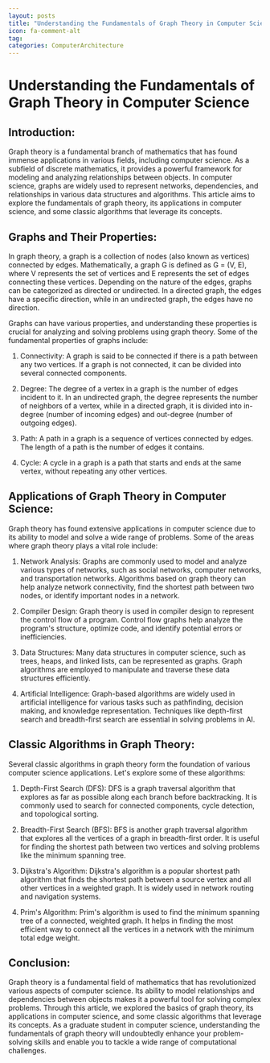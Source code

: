 ```yaml
---
layout: posts
title: "Understanding the Fundamentals of Graph Theory in Computer Science"
icon: fa-comment-alt
tag:      
categories: ComputerArchitecture
---
```



# Understanding the Fundamentals of Graph Theory in Computer Science

## Introduction:

Graph theory is a fundamental branch of mathematics that has found immense applications in various fields, including computer science. As a subfield of discrete mathematics, it provides a powerful framework for modeling and analyzing relationships between objects. In computer science, graphs are widely used to represent networks, dependencies, and relationships in various data structures and algorithms. This article aims to explore the fundamentals of graph theory, its applications in computer science, and some classic algorithms that leverage its concepts.

## Graphs and Their Properties:

In graph theory, a graph is a collection of nodes (also known as vertices) connected by edges. Mathematically, a graph G is defined as G = (V, E), where V represents the set of vertices and E represents the set of edges connecting these vertices. Depending on the nature of the edges, graphs can be categorized as directed or undirected. In a directed graph, the edges have a specific direction, while in an undirected graph, the edges have no direction.

Graphs can have various properties, and understanding these properties is crucial for analyzing and solving problems using graph theory. Some of the fundamental properties of graphs include:

1. Connectivity: A graph is said to be connected if there is a path between any two vertices. If a graph is not connected, it can be divided into several connected components.

2. Degree: The degree of a vertex in a graph is the number of edges incident to it. In an undirected graph, the degree represents the number of neighbors of a vertex, while in a directed graph, it is divided into in-degree (number of incoming edges) and out-degree (number of outgoing edges).

3. Path: A path in a graph is a sequence of vertices connected by edges. The length of a path is the number of edges it contains.

4. Cycle: A cycle in a graph is a path that starts and ends at the same vertex, without repeating any other vertices.

## Applications of Graph Theory in Computer Science:

Graph theory has found extensive applications in computer science due to its ability to model and solve a wide range of problems. Some of the areas where graph theory plays a vital role include:

1. Network Analysis: Graphs are commonly used to model and analyze various types of networks, such as social networks, computer networks, and transportation networks. Algorithms based on graph theory can help analyze network connectivity, find the shortest path between two nodes, or identify important nodes in a network.

2. Compiler Design: Graph theory is used in compiler design to represent the control flow of a program. Control flow graphs help analyze the program's structure, optimize code, and identify potential errors or inefficiencies.

3. Data Structures: Many data structures in computer science, such as trees, heaps, and linked lists, can be represented as graphs. Graph algorithms are employed to manipulate and traverse these data structures efficiently.

4. Artificial Intelligence: Graph-based algorithms are widely used in artificial intelligence for various tasks such as pathfinding, decision making, and knowledge representation. Techniques like depth-first search and breadth-first search are essential in solving problems in AI.

## Classic Algorithms in Graph Theory:

Several classic algorithms in graph theory form the foundation of various computer science applications. Let's explore some of these algorithms:

1. Depth-First Search (DFS): DFS is a graph traversal algorithm that explores as far as possible along each branch before backtracking. It is commonly used to search for connected components, cycle detection, and topological sorting.

2. Breadth-First Search (BFS): BFS is another graph traversal algorithm that explores all the vertices of a graph in breadth-first order. It is useful for finding the shortest path between two vertices and solving problems like the minimum spanning tree.

3. Dijkstra's Algorithm: Dijkstra's algorithm is a popular shortest path algorithm that finds the shortest path between a source vertex and all other vertices in a weighted graph. It is widely used in network routing and navigation systems.

4. Prim's Algorithm: Prim's algorithm is used to find the minimum spanning tree of a connected, weighted graph. It helps in finding the most efficient way to connect all the vertices in a network with the minimum total edge weight.

## Conclusion:

Graph theory is a fundamental field of mathematics that has revolutionized various aspects of computer science. Its ability to model relationships and dependencies between objects makes it a powerful tool for solving complex problems. Through this article, we explored the basics of graph theory, its applications in computer science, and some classic algorithms that leverage its concepts. As a graduate student in computer science, understanding the fundamentals of graph theory will undoubtedly enhance your problem-solving skills and enable you to tackle a wide range of computational challenges.